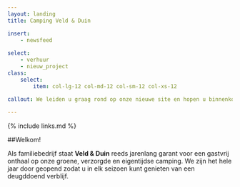 ```yaml
---
layout: landing
title: Camping Veld & Duin

insert:
    - newsfeed
    
select:
    - verhuur
    - nieuw_project
class:
    select:
        item: col-lg-12 col-md-12 col-sm-12 col-xs-12
        
callout: We leiden u graag rond op onze nieuwe site en hopen u binnenkort bij ons te mogen verwelkomen!

---
```

{% include links.md %}

##Welkom!

Als familiebedrijf staat **Veld & Duin** reeds jarenlang garant voor een gastvrij onthaal op onze groene, verzorgde en eigentijdse camping.
We zijn het hele jaar door geopend zodat u in elk seizoen kunt genieten van een deugddoend verblijf.
